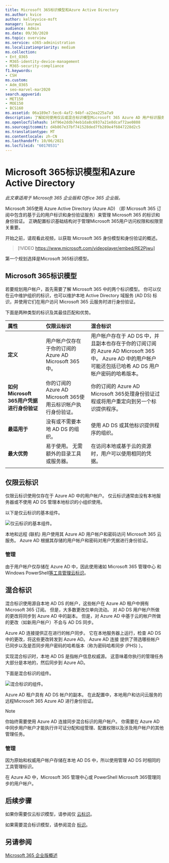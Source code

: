 ```yaml
---
title: Microsoft 365标识模型和Azure Active Directory
ms.author: kvice
author: kelleyvice-msft
manager: laurawi
audience: Admin
ms.date: 09/30/2020
ms.topic: overview
ms.service: o365-administration
ms.localizationpriority: medium
ms.collection:
- Ent_O365
- M365-identity-device-management
- M365-security-compliance
f1.keywords:
- CSH
ms.custom:
- Adm_O365
- seo-marvel-mar2020
search.appverid:
- MET150
- MOE150
- BCS160
ms.assetid: 06a189e7-5ec6-4af2-94bf-a22ea225a7a9
description: 了解如何使用仅云或混合标识模型Microsoft 365 Azure AD 用户标识服务。
ms.openlocfilehash: 14f96e2ddb74eb1da8c6937a21e8dcaf72ae0808
ms.sourcegitcommit: d4b867e37bf741528ded7fb289e4f6847228d2c5
ms.translationtype: MT
ms.contentlocale: zh-CN
ms.lasthandoff: 10/06/2021
ms.locfileid: "60170531"
---
```

# <a name="microsoft-365-identity-models-and-azure-active-directory"></a>Microsoft 365标识模型和Azure Active Directory

*此文章适用于 Microsoft 365 企业版和 Office 365 企业版。* 

Microsoft 365使用 Azure Active Directory (Azure AD) （即 Microsoft 365 订阅中包含的基于云的用户标识和身份验证服务）来管理 Microsoft 365 的标识和身份验证。 正确配置标识基础结构对于管理Microsoft 365用户访问权限和权限至关重要。

开始之前，请观看此视频，以获取 Microsoft 365 身份模型和身份验证的概述。

<p> </p>

> [!VIDEO https://www.microsoft.com/videoplayer/embed/RE2Pjwu]

第一个规划选择是Microsoft 365标识模型。

## <a name="microsoft-365-identity-models"></a>Microsoft 365标识模型

若要规划用户帐户，首先需要了解 Microsoft 365 中的两个标识模型。 你可以仅在云中维护组织的标识，也可以维护本地 Active Directory 域服务 (AD DS) 标识，并使用它们在用户访问 Microsoft 365 云服务时进行身份验证。

下面是两种类型的标识及其最佳匹配和优势。

| 属性 | 仅限云标识 | 混合标识 |
|:-------|:-----|:-----|
| **定义** | 用户帐户仅存在于你的订阅的 Azure AD Microsoft 365中。 | 用户帐户存在于 AD DS 中，并且副本也存在于你的订阅订阅的 Azure AD Microsoft 365中。 Azure AD 中的用户帐户可能还包括已哈希 AD DS 用户帐户密码的哈希版本。 |
| **如何Microsoft 365用户凭据进行身份验证** | 你的订阅的 Azure AD Microsoft 365使用云标识帐户执行身份验证。 | 你的订阅的 Azure AD Microsoft 365处理身份验证过程或将用户重定向到另一个标识提供程序。 |
| **最适用于** | 没有或不需要本地 AD DS 的组织。 | 使用 AD DS 或其他标识提供程序的组织。 |
| **最大优势** | 易于使用。 无需额外的目录工具或服务器。 | 在访问本地或基于云的资源时，用户可以使用相同的凭据。 |
||||

## <a name="cloud-only-identity"></a>仅限云标识

仅限云标识使用仅存在于 Azure AD 中的用户帐户。 仅云标识通常由没有本地服务器或不使用 AD DS 管理本地标识的小组织使用。

以下是仅云标识的基本组件。

![仅云标识的基本组件。](../media/about-microsoft-365-identity/cloud-only-identity.png)

本地和远程 (联机) 用户使用其 Azure AD 用户帐户和密码访问 Microsoft 365 云服务。 Azure AD 根据其存储的用户帐户和密码对用户凭据进行身份验证。

### <a name="administration"></a>管理
由于用户帐户仅存储在 Azure AD 中，因此使用诸如 Microsoft 365 管理中心 和 Windows PowerShell[](/admin)[等工具管理云标识](manage-user-accounts-and-licenses-with-microsoft-365-powershell.md)。

## <a name="hybrid-identity"></a>混合标识

混合标识使用源自本地 AD DS 的帐户，这些帐户在 Azure AD 租户中拥有 Microsoft 365 订阅。 但是，大多数更改仅单向流动。 对 AD DS 用户帐户所做的更改将同步到 Azure AD 中的副本。 但是，对 Azure AD 中基于云的帐户所做的更改（如新用户帐户）不会与 AD DS 同步。

Azure AD 连接提供正在进行的帐户同步。 它在本地服务器上运行，检查 AD DS 中的更改，将这些更改转发到 Azure AD。 Azure AD 连接 提供了筛选哪些帐户已同步以及是否同步用户密码的哈希版本（称为密码哈希同步 (PHS) ）。

实现混合标识时，本地 AD DS 是指帐户信息权威源。 这意味着你执行的管理任务大部分是本地的，然后同步到 Azure AD。

下面是混合标识的组件。

![混合标识的组件。](../media/about-microsoft-365-identity/hybrid-identity.png)

Azure AD 租户具有 AD DS 帐户的副本。 在此配置中，本地用户和访问云服务的远程Microsoft 365 Azure AD 进行身份验证。

> [!NOTE]
> 你始终需要使用 Azure AD 连接同步混合标识的用户帐户。 你需要在 Azure AD 中同步用户帐户才能执行许可证分配和组管理、配置权限以及涉及用户帐户的其他管理任务。

### <a name="administration"></a>管理

因为原始和权威用户帐户存储在本地 AD DS 中，所以使用管理 AD DS 时相同的工具管理标识。

在 Azure AD 中，Microsoft 365 管理中心或 PowerShell Microsoft 365管理同步的用户帐户。

## <a name="next-step"></a>后续步骤

如果你需要仅云标识模型，请参阅仅 [云标识](cloud-only-identities.md)。

如果需要混合标识模型，请参阅混合 [标识](plan-for-directory-synchronization.md)。

## <a name="see-also"></a>另请参阅

[Microsoft 365 企业版概述](microsoft-365-overview.md)
